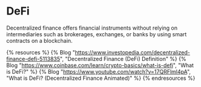 # DeFi

Decentralized finance offers financial instruments without relying on intermediaries such as brokerages, exchanges, or banks by using smart contracts on a blockchain.

{% resources %}
  {% Blog "https://www.investopedia.com/decentralized-finance-defi-5113835", "Decentralized Finance (DeFi) Definition" %}
  {% Blog "https://www.coinbase.com/learn/crypto-basics/what-is-defi", "What is DeFi?" %}
  {% Blog "https://www.youtube.com/watch?v=17QRFlml4pA", "What is DeFi? (Decentralized Finance Animated)" %}
{% endresources %}
